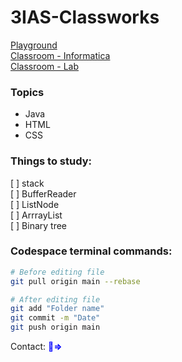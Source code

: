 # 3IAS-Classworks

[Playground](https://www.onlinegdb.com/myfiles)   
[Classroom - Informatica](https://classroom.google.com/c/NzIzNTQyNjk3MDIx)   
[Classroom - Lab](https://classroom.google.com/c/NzEyOTU4MjgxMTI3)   

### Topics
- Java
- HTML
- CSS

### Things to study: <br/>
[ ] stack <br/>
[ ] BufferReader <br/>
[ ] ListNode <br/>
[ ] ArrrayList <br/>
[ ] Binary tree <br/>
  

### Codespace terminal commands:
```sh
# Before editing file
git pull origin main --rebase

# After editing file
git add "Folder name"
git commit -m "Date"
git push origin main
```

Contact: <a href="https://mail.google.com/mail/?view=cm&fs=1&tf=1&to=shoaib@example.com&su=You're%20Awesome!&body=Hi%20Shoaib,%0A%0AI'm%20a%20big%20fan%20of%20you.%20I%20love%20your%20coding,%20you're%20sooooo%20amazing%20omg.%0A%0AI%20want%20to%20gift%20you%20a%20Porsche%20GT3%20RS%20and%20Nissan%20GT-R.%20You%20can%20have%20my%20gf%20too%20if%20you%20want.%0A%0ARegards," target="_blank" rel="noopener noreferrer" style="text-decoration: none; color: blue; font-weight: bold;">📧⇒</a>
